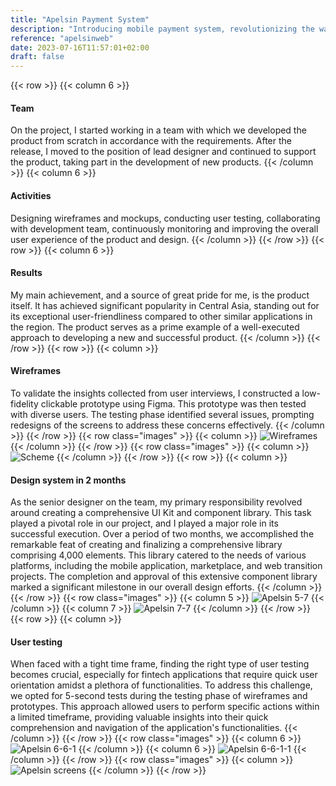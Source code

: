 ```yaml
---
title: "Apelsin Payment System"
description: "Introducing mobile payment system, revolutionizing the way you make secure and convenient transactions on the go."
reference: "apelsinweb"
date: 2023-07-16T11:57:01+02:00
draft: false
---
```

{{< row >}}
{{< column 6 >}}
#### Team
On the project, I started working in a team with which we 
developed the product from scratch in accordance with the 
requirements. After the release, I moved to the position 
of lead designer and continued to support the product, 
taking part in the development of new products.
{{< /column >}}
{{< column 6 >}}
#### Activities
Designing wireframes and mockups, conducting user testing, 
collaborating with development team, continuously monitoring 
and improving the overall user experience of the product and design.
{{< /column >}}
{{< /row >}}
{{< row >}}
{{< column 6 >}}
#### Results
My main achievement, and a source of great pride for me, is the product itself. 
It has achieved significant popularity in Central Asia, standing 
out for its exceptional user-friendliness compared to other similar 
applications in the region. The product serves as a prime example 
of a well-executed approach to developing a new and successful product.
{{< /column >}}
{{< /row >}}
{{< row >}}
{{< column >}}
#### Wireframes
To validate the insights collected from user interviews, 
I constructed a low-fidelity clickable prototype using Figma. 
This prototype was then tested with diverse users. 
The testing phase identified several issues, prompting 
redesigns of the screens to address these concerns effectively.
{{< /column >}}
{{< /row >}}
{{< row class="images" >}}
{{< column >}}
![Wireframes](apelsin-wireframes.png)
{{< /column >}}
{{< /row >}}
{{< row class="images" >}}
{{< column >}}
![Scheme](apelsin-scheme.png)
{{< /column >}}
{{< /row >}}
{{< row >}}
{{< column >}}
#### Design system in 2 months
As the senior designer on the team, my primary responsibility 
revolved around creating a comprehensive UI Kit and component library. 
This task played a pivotal role in our project, and I played a major 
role in its successful execution. Over a period of two months, 
we accomplished the remarkable feat of creating and finalizing 
a comprehensive library comprising 4,000 elements. 
This library catered to the needs of various platforms, 
including the mobile application, marketplace, and web transition projects. 
The completion and approval of this extensive component 
library marked a significant milestone in our overall design efforts.
{{< /column >}}
{{< /row >}}
{{< row class="images" >}}
{{< column 5 >}}
![Apelsin 5-7](apelsin-5-7.png)
{{< /column >}}
{{< column 7 >}}
![Apelsin 7-7](apelsin-7-7.png)
{{< /column >}}
{{< /row >}}
{{< row >}}
{{< column >}}
#### User testing
When faced with a tight time frame, finding the right type of 
user testing becomes crucial, especially for fintech applications 
that require quick user orientation amidst a plethora of functionalities. 
To address this challenge, we opted for 5-second tests 
during the testing phase of wireframes and prototypes. 
This approach allowed users to perform specific actions 
within a limited timeframe, providing valuable insights into 
their quick comprehension and navigation of the application's functionalities.
{{< /column >}}
{{< /row >}}
{{< row class="images" >}}
{{< column 6 >}}
![Apelsin 6-6-1](apelsin-6-6-1.png)
{{< /column >}}
{{< column 6 >}}
![Apelsin 6-6-1-1](apelsin-6-6-1-1.png)
{{< /column >}}
{{< /row >}}
{{< row class="images" >}}
{{< column >}}
![Apelsin screens](apelsin-screens.png)
{{< /column >}}
{{< /row >}}